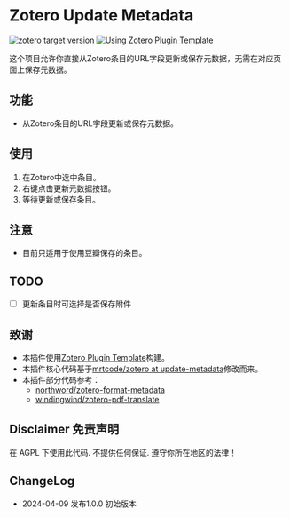 # Zotero Update Metadata

[![zotero target version](https://img.shields.io/badge/Zotero-7-green?style=flat-square&logo=zotero&logoColor=CC2936)](https://www.zotero.org)
[![Using Zotero Plugin Template](https://img.shields.io/badge/Using-Zotero%20Plugin%20Template-blue?style=flat-square&logo=github)](https://github.com/windingwind/zotero-plugin-template)

这个项目允许你直接从Zotero条目的URL字段更新或保存元数据，无需在对应页面上保存元数据。

## 功能

- 从Zotero条目的URL字段更新或保存元数据。

## 使用

1. 在Zotero中选中条目。
2. 右键点击更新元数据按钮。
3. 等待更新或保存条目。

## 注意

- 目前只适用于使用豆瓣保存的条目。

## TODO

- [ ] 更新条目时可选择是否保存附件

## 致谢

- 本插件使用[Zotero Plugin Template](https://github.com/windingwind/zotero-plugin-template)构建。
- 本插件核心代码基于[mrtcode/zotero at update-metadata](https://github.com/mrtcode/zotero/tree/update-metadata)修改而来。
- 本插件部分代码参考：
  + [northword/zotero-format-metadata](https://github.com/northword/zotero-format-metadata)
  + [windingwind/zotero-pdf-translate](https://github.com/windingwind/zotero-pdf-translate/tree/87299879409b8d74c45b7690e0227232de407c0a)

## Disclaimer 免责声明

在 AGPL 下使用此代码. 不提供任何保证. 遵守你所在地区的法律！

## ChangeLog

- 2024-04-09 发布1.0.0 初始版本
